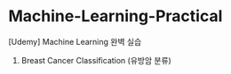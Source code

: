 # Machine-Learning-Practical
[Udemy] Machine Learning 완벽 실습

1. Breast Cancer Classification (유방암 분류)
